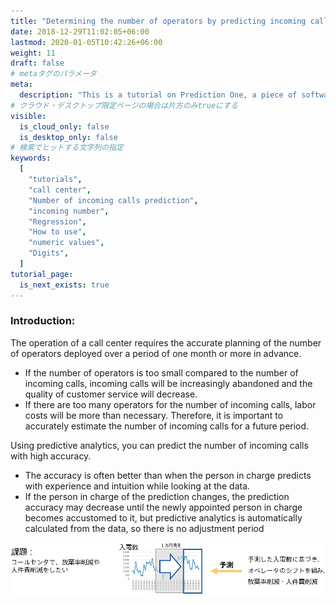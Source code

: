 ```yaml
---
title: "Determining the number of operators by predicting incoming calls"
date: 2018-12-29T11:02:05+06:00
lastmod: 2020-01-05T10:42:26+06:00
weight: 11
draft: false
# metaタグのパラメータ
meta:
  description: "This is a tutorial on Prediction One, a piece of software that can be easily operated by non-experts, which calculates predictions from data. This section explains how to use Prediction One using an example of determining the number of operators by predicting incoming calls."
# クラウド・デスクトップ限定ページの場合は片方のみtrueにする
visible:
  is_cloud_only: false
  is_desktop_only: false
# 検索でヒットする文字列の指定
keywords:
  [
    "tutorials",
    "call center",
    "Number of incoming calls prediction",
    "incoming number",
    "Regression",
    "How to use",
    "numeric values",
    "Digits",
  ]
tutorial_page:
  is_next_exists: true
---
```


### Introduction: 

The operation of a call center requires the accurate planning of the number of operators deployed over a period of one month or more in advance.

- If the number of operators is too small compared to the number of incoming calls, incoming calls will be increasingly abandoned and the quality of customer service will decrease.
- If there are too many operators for the number of incoming calls, labor costs will be more than necessary. Therefore, it is important to accurately estimate the number of incoming calls for a future period.

Using predictive analytics, you can predict the number of incoming calls with high accuracy.

- The accuracy is often better than when the person in charge predicts with experience and intuition while looking at the data.
- If the person in charge of the prediction changes, the prediction accuracy may decrease until the newly appointed person in charge becomes accustomed to it, but predictive analytics is automatically calculated from the data, so there is no adjustment period

![](img_en/t_slide2.png)
